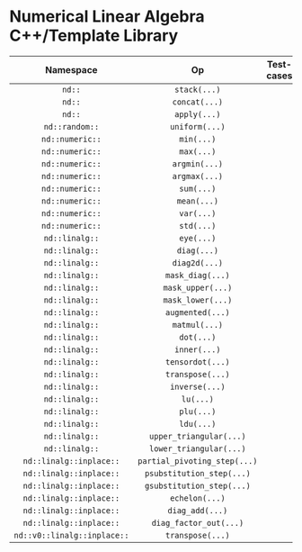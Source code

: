 # Numerical Linear Algebra C++/Template Library

|   Namespace   |   Op   |   Test-cases   |   Passed   |
|   :---:   |   :---:   |   :---:   |   :---:   |
|   `nd::`   |   `stack(...)`   |      |      |
|   `nd::`   |   `concat(...)`   |      |      |
|   `nd::`   |   `apply(...)`   |      |      |
|   `nd::random::`   |   `uniform(...)`   |      |      |
|   `nd::numeric::`   |   `min(...)`   |      |      |
|   `nd::numeric::`   |   `max(...)`   |      |      |
|   `nd::numeric::`   |   `argmin(...)`   |      |      |
|   `nd::numeric::`   |   `argmax(...)`   |      |      |
|   `nd::numeric::`   |   `sum(...)`   |      |      |
|   `nd::numeric::`   |   `mean(...)`   |      |      |
|   `nd::numeric::`   |   `var(...)`   |      |      |
|   `nd::numeric::`   |   `std(...)`   |      |      |
|   `nd::linalg::`   |   `eye(...)`   |      |      |
|   `nd::linalg::`   |   `diag(...)`   |      |      |
|   `nd::linalg::`   |   `diag2d(...)`   |      |      |
|   `nd::linalg::`   |   `mask_diag(...)`   |      |      |
|   `nd::linalg::`   |   `mask_upper(...)`   |      |      |
|   `nd::linalg::`   |   `mask_lower(...)`   |      |      |
|   `nd::linalg::`   |   `augmented(...)`   |      |      |
|   `nd::linalg::`   |   `matmul(...)`   |      |      |
|   `nd::linalg::`   |   `dot(...)`   |      |      |
|   `nd::linalg::`   |   `inner(...)`   |      |      |
|   `nd::linalg::`   |   `tensordot(...)`   |      |      |
|   `nd::linalg::`   |   `transpose(...)`   |      |      |
|   `nd::linalg::`   |   `inverse(...)`   |      |      |
|   `nd::linalg::`   |   `lu(...)`   |      |      |
|   `nd::linalg::`   |   `plu(...)`   |      |      |
|   `nd::linalg::`   |   `ldu(...)`   |      |      |
|   `nd::linalg::`   |   `upper_triangular(...)`   |      |      |
|   `nd::linalg::`   |   `lower_triangular(...)`   |      |      |
|   `nd::linalg::inplace::`   |   `partial_pivoting_step(...)`   |      |      |
|   `nd::linalg::inplace::`   |   `psubstitution_step(...)`   |      |      |
|   `nd::linalg::inplace::`   |   `gsubstitution_step(...)`   |      |      |
|   `nd::linalg::inplace::`   |   `echelon(...)`   |      |      |
|   `nd::linalg::inplace::`   |   `diag_add(...)`   |      |      |
|   `nd::linalg::inplace::`   |   `diag_factor_out(...)`   |      |      |
|   `nd::v0::linalg::inplace::`   |   `transpose(...)`   |      |      |
